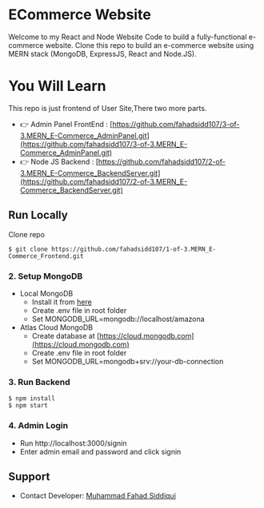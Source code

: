 # ECommerce Website

Welcome to my React and Node Website Code to build a fully-functional e-commerce website. Clone this repo to build an e-commerce website using MERN stack (MongoDB, ExpressJS, React and Node.JS).

# You Will Learn

This repo is just frontend of User Site,There two more parts.
- 👉 Admin Panel FrontEnd : [https://github.com/fahadsidd107/3-of-3.MERN_E-Commerce_AdminPanel.git](https://github.com/fahadsidd107/3-of-3.MERN_E-Commerce_AdminPanel.git)
- 👉 Node JS Backend : [https://github.com/fahadsidd107/2-of-3.MERN_E-Commerce_BackendServer.git](https://github.com/fahadsidd107/2-of-3.MERN_E-Commerce_BackendServer.git)


## Run Locally

Clone repo

```
$ git clone https://github.com/fahadsidd107/1-of-3.MERN_E-Commerce_Frontend.git

```

### 2. Setup MongoDB

- Local MongoDB
  - Install it from [here](https://www.mongodb.com/try/download/community)
  - Create .env file in root folder
  - Set MONGODB_URL=mongodb://localhost/amazona  
- Atlas Cloud MongoDB
  - Create database at [https://cloud.mongodb.com](https://cloud.mongodb.com)
  - Create .env file in root folder
  - Set MONGODB_URL=mongodb+srv://your-db-connection

### 3. Run Backend

```
$ npm install
$ npm start
```

### 4. Admin Login

- Run http://localhost:3000/signin
- Enter admin email and password and click signin

## Support

- Contact Developer: [Muhammad Fahad Siddiqui](mailto:fsiddiqui107@gmail.com.com)
